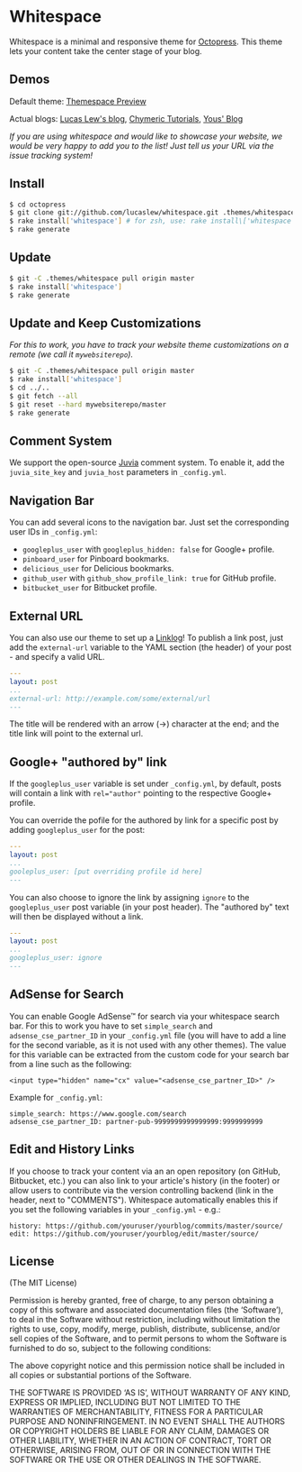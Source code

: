 # Whitespace

Whitespace is a minimal and responsive theme for [Octopress](http://octopress.org). This theme lets your content take the center stage of your blog.

## Demos

Default theme: [Themespace Preview](http://themespace.github.io/whitespace/)

Actual blogs: [Lucas Lew's blog](http://lucaslew.com), [Chymeric Tutorials](http://chymeric.eu), [Yous' Blog](http://yous.be/)

*If you are using whitespace and would like to showcase your website, we would be very happy to add you to the list! Just tell us your URL via the issue tracking system!*

## Install

``` sh
$ cd octopress
$ git clone git://github.com/lucaslew/whitespace.git .themes/whitespace
$ rake install['whitespace'] # for zsh, use: rake install\['whitespace'\]
$ rake generate
```

## Update

``` sh
$ git -C .themes/whitespace pull origin master
$ rake install['whitespace']
$ rake generate
```

## Update and Keep Customizations

*For this to work, you have to track your website theme customizations on a remote (we call it ```mywebsiterepo```).*

``` sh
$ git -C .themes/whitespace pull origin master
$ rake install['whitespace']
$ cd ../..
$ git fetch --all
$ git reset --hard mywebsiterepo/master
$ rake generate
```

## Comment System

We support the open-source [Juvia](https://github.com/phusion/juvia) comment system. To enable it, add the `juvia_site_key` and `juvia_host` parameters in `_config.yml`.

## Navigation Bar

You can add several icons to the navigation bar. Just set the corresponding user IDs in `_config.yml`:

- `googleplus_user` with `googleplus_hidden: false` for Google+ profile.
- `pinboard_user` for Pinboard bookmarks.
- `delicious_user` for Delicious bookmarks.
- `github_user` with `github_show_profile_link: true` for GitHub profile.
- `bitbucket_user` for Bitbucket profile.

## External URL

You can also use our theme to set up a [Linklog](http://en.wikipedia.org/wiki/Linklog)! To publish a link post, just add the `external-url` variable to the YAML section (the header) of your post - and specify a valid URL.

``` yaml
---
layout: post
...
external-url: http://example.com/some/external/url
---
```

The title will be rendered with an arrow (&rarr;) character at the end; and the title link will point to the external url.

## Google+ "authored by" link

If the `googleplus_user` variable is set under `_config.yml`, by default, posts will contain a link with `rel="author"` pointing to the respective Google+ profile.

You can override the pofile for the authored by link for a specific post by adding `googleplus_user` for the post:

``` yaml
---
layout: post
...
gooleplus_user: [put overriding profile id here]
---
```

You can also choose to ignore the link by assigning `ignore` to the `googleplus_user` post variable (in your post header). The "authored by" text will then be displayed without a link.

``` yaml
---
layout: post
...
googleplus_user: ignore
---
```

## AdSense for Search

You can enable Google AdSense™ for search via your whitespace search bar.
For this to work you have to set `simple_search` and `adsense_cse_partner_ID` in your `_config.yml` file (you will have to add a line for the second variable, as it is not used with any other themes).
The value for this variable can be extracted from the custom code for your search bar from a line such as the following:

```
<input type="hidden" name="cx" value="<adsense_cse_partner_ID>" />
```

Example for `_config.yml`:

```
simple_search: https://www.google.com/search
adsense_cse_partner_ID: partner-pub-9999999999999999:9999999999
```

## Edit and History Links

If you choose to track your content via an an open repository (on  GitHub, Bitbucket, etc.) you can also link to your article's history (in the footer) or allow users to contribute via the version controlling backend (link in the header, next to "COMMENTS").
Whitespace automatically enables this if you set the following variables in your `_config.yml` - e.g.:

```
history: https://github.com/youruser/yourblog/commits/master/source/
edit: https://github.com/youruser/yourblog/edit/master/source/
```

## License

(The MIT License)

Permission is hereby granted, free of charge, to any person obtaining a copy of this software and associated documentation files (the ‘Software’), to deal in the Software without restriction, including without limitation the rights to use, copy, modify, merge, publish, distribute, sublicense, and/or sell copies of the Software, and to permit persons to whom the Software is furnished to do so, subject to the following conditions:

The above copyright notice and this permission notice shall be included in all copies or substantial portions of the Software.

THE SOFTWARE IS PROVIDED ‘AS IS’, WITHOUT WARRANTY OF ANY KIND, EXPRESS OR IMPLIED, INCLUDING BUT NOT LIMITED TO THE WARRANTIES OF MERCHANTABILITY, FITNESS FOR A PARTICULAR PURPOSE AND NONINFRINGEMENT. IN NO EVENT SHALL THE AUTHORS OR COPYRIGHT HOLDERS BE LIABLE FOR ANY CLAIM, DAMAGES OR OTHER LIABILITY, WHETHER IN AN ACTION OF CONTRACT, TORT OR OTHERWISE, ARISING FROM, OUT OF OR IN CONNECTION WITH THE SOFTWARE OR THE USE OR OTHER DEALINGS IN THE SOFTWARE.

